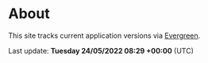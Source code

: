 # About

This site tracks current application versions via [Evergreen](https://stealthpuppy.com/evergreen/).

Last update: **Tuesday 24/05/2022 08:29 +00:00** (UTC)